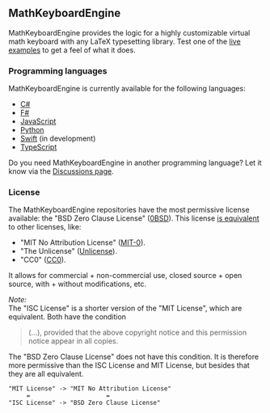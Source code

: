 ## MathKeyboardEngine

MathKeyboardEngine provides the logic for a highly customizable virtual math keyboard with any LaTeX typesetting library. Test one of the [live examples](https://mathkeyboardengine.github.io/) to get a feel of what it does.

### Programming languages

MathKeyboardEngine is currently available for the following languages:

- [C#](https://github.com/MathKeyboardEngine/MathKeyboardEngine.CSharp#readme)
- [F#](https://github.com/MathKeyboardEngine/MathKeyboardEngine.CSharp#readme)
- [JavaScript](https://github.com/MathKeyboardEngine/MathKeyboardEngine#readme)
- [Python](https://github.com/MathKeyboardEngine/MathKeyboardEngine.Python#readme)
- [Swift](https://github.com/MathKeyboardEngine/MathKeyboardEngine.Swift) (in development)
- [TypeScript](https://github.com/MathKeyboardEngine/MathKeyboardEngine#readme)

Do you need MathKeyboardEngine in another programming language? Let it know via the [Discussions page](https://github.com/orgs/MathKeyboardEngine/discussions).

### License

The MathKeyboardEngine repositories have the most permissive license available: the "BSD Zero Clause License" ([0BSD](https://choosealicense.com/licenses/0bsd/)). This license [is equivalent](https://github.com/github/choosealicense.com/issues/805) to other licenses, like:

- "MIT No Attribution License" ([MIT-0](https://choosealicense.com/licenses/mit-0//)).
- "The Unlicense" ([Unlicense](https://choosealicense.com/licenses/unlicense/)).
- "CC0" ([CC0](https://choosealicense.com/licenses/cc0/)).

It allows for commercial + non-commercial use, closed source + open source, with + without modifications, etc.

*Note:*<br/>
The "ISC License" is a shorter version of the "MIT License", which are equivalent. Both have the condition

> (...), provided that the above copyright notice and this permission notice appear in all copies.

The "BSD Zero Clause License" does not have this condition. It is therefore more permissive than the ISC License and MIT License, but besides that they are all equivalent.
```
"MIT License" -> "MIT No Attribution License"
     =                     =
"ISC License" -> "BSD Zero Clause License"
```
